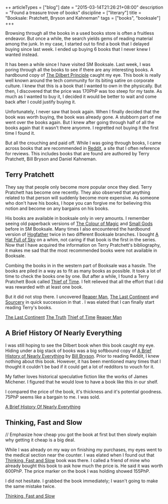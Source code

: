 ++
articleTypes = ["blog"]
date = "2015-03-14T21:26:21+08:00"
description = "Found a treasure trove of books"
discipline = ["literary"]
title = "Booksale: Pratchett, Bryson and Kahneman"
tags = ["books", "booksale"]
+++

Browsing through all the books in a used books store is often a fruitless endeavor. But once a while, the search yields gems of reading material among the junk. In my case, I started out to find a book that I delayed buying since last week. I ended up buying 6 books that I never knew I wanted instead.


It has been a while since I have visited SM Booksale. Last week, I was poring through all the books to see if there are any interesting books. A hardbound copy of  [The Dilbert Principle](http://address) caught my eye. This book is really well known around the tech community for its biting satire on corporate culture. I knew that this is a book that I wanted to own in the physically. But then, I discovered that the price was 170PhP was too steep for my taste. As much as I wanted to buy it, I decided it would be better to wait and come back after I could justify buying it.

Unfortunately, I never saw that book again. When I finally decided that the book was worth buying, the book was already gone. A stubborn part of me went over the books again. But I knew after going through half of all the books again that it wasn't there anyomre. I regretted not buying it the first time I found it.

But all the crouching and <!-- verb that denotes crawling into tight spaces  --> paid off. While I was going through books, I came across books that are recommended in [Reddit](http://address), a site that I often reference for reviews. This includes books that are found are authored by Terry Pratchett, Bill Bryson and Daniel Kahneman.

## Terry Pratchett

They say that people only become more popular once they died. Terry Pratchett has become one recently. They also observed that anything related to that person will suddenly become more expensive. As someone who don't have his books, I hope you can forgive me for believing this notion and become <!-- noun that means very observant --> on any bargains on his books.

His books are available in booksale only in very <!-- adjective that means very infrequent, sparse --> amounts. I remember seeing old paperback versions of [The Colour of Magic](http://address) and [Small Gods](http://address) before in SM Booksale. Many times I also encountered the hardbound version of [Hogfather](http://address) twice in two different Booksale branches. I bought [A Hat Full of Sky](http://address) on a whim, not caring if that book is the first in the series. Now that I have acquired the information on Terry Pratchett's bibliography, it makes me sad that the most recommended books were not available in Booksale.

Combing the books in <!-- noun that means the lower area/part of a shelf/bookshelf --> in the western part of Booksale was a hassle. The books are piled in a way as to fit as many books as possible. It took a lot of time to check the books one by one. But after a while, I found a Terry Pratchett Book called [Thief of Time](http://address). I felt relieved that all the effort that I did was rewarded with at least one book.

But it did not stop there. I uncovered [Reaper Man](http://address), [The Last Continent](http://address) and [Sourcery](http://address) in quick succession in that <!-- adjective that means a suffocating small place -->. I was elated that I can finally start reading Terry's books.

[The Last Continent](http://i.imgur.com/urxF5OFm.jpg)
[The Truth](http://i.imgur.com/S09GwVMm.jpg)
[Thief of Time](http://i.imgur.com/mPcsB9xm.jpg)
[Reaper Man](http://i.imgur.com/GSZVdkKm.jpg)

## A Brief History Of Nearly Everything

I was still hoping to see the Dilbert book when this book caught my eye. Hiding under a big stack of books was a big softbound copy of [A Brief History of Nearly Everything](http://address) by [Bill Bryson](http://address). Prior to reading Reddit, I knew nothing about this book. However, it has been mentioned many times that I thought it couldn't be bad if it could get a lot of redditors to vouch for it.

My father loves historical speculative fiction like the works of James Michener. I figured that he would love to have a book like this in our shelf.

I compared the price of the book, it's thickness and it's potential goodness. 75PhP seems like a bargain to me. I was sold.

[A Brief History Of Nearly Everything](http://i.imgur.com/RhcOHDem.jpg)

## Thinking, Fast and Slow
// Emphasize how cheap you got the book at first but then slowly explain why getting it cheap is a big deal.

While I was already on my way on finishing my purchases, my eyes went to the medical section near the counter. I was elated when I found out that [Thinking, Fast and Slow]() book was there. I called a friend of mine who already bought this book to ask how much the price is. He said it was worth 600PhP. The price marker on the book I was holding showed 155PhP.

I did not hesitate. I grabbed the book immediately; I wasn't going to make the same mistake twice.

[Thinking, Fast and Slow](http://i.imgur.com/baCc3J4m.jpg) 
